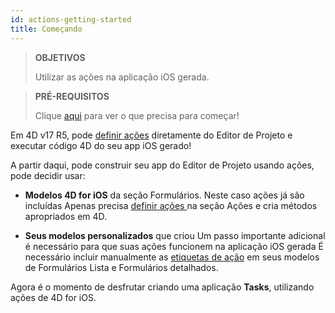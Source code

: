 ```yaml
---
id: actions-getting-started
title: Começando
---
```


> **OBJETIVOS**
> 
> Utilizar as ações na aplicação iOS gerada.


> **PRÉ-REQUISITOS**
> 
> Clique [aqui](prerequisites.html) para ver o que precisa para começar!

Em 4D v17 R5, pode [definir ações](actions.html) diretamente do Editor de Projeto e executar código 4D do seu app iOS gerado!

A partir daqui, pode construir seu app do Editor de Projeto usando ações, pode decidir usar:

* **Modelos 4D for iOS** da seção Formulários. Neste caso ações já são incluídas Apenas precisa [definir ações ](define-first-action.html) na seção Ações e cria métodos apropriados em 4D.

* **Seus modelos personalizados** que criou Um passo importante adicional é necessário para que suas ações funcionem na aplicação iOS gerada É necessário incluir manualmente as [etiquetas de ação](action-custom-template.html) em seus modelos de Formulários Lista e Formulários detalhados.

Agora é o momento de desfrutar criando uma aplicação **Tasks**, utilizando ações de 4D for iOS.
